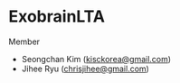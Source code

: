 ExobrainLTA
===========
Member
- Seongchan Kim (kisckorea@gmail.com)
- Jihee Ryu (chrisjihee@gmail.com)

